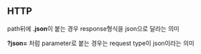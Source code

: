 ## HTTP
path뒤에 **.json**이 붙는 경우 response형식을 json으로 달라는 의미

**?json=** 처럼 parameter로 붙는 경우는 request type이 json이라는 의미
